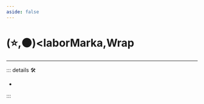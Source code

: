 ```yaml
---
aside: false
---
```

# (⭐,🟠)<laborMarka</labor>,<motor>Wrap</motor>

---

<!-- =================================================== -->
<!-- =================================================== -->
<!-- =================================================== -->
<!-- =================================================== -->
<!-- =================================================== -->
::: details 🛠

-

:::
